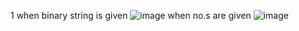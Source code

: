 1
when binary string is given
![image](https://user-images.githubusercontent.com/96529109/216808884-1eee434c-6f0f-4596-8d06-4b9c18f28d95.png)
when no.s are given
![image](https://user-images.githubusercontent.com/96529109/216808980-8e50c26c-739c-4402-a252-e023d00fbac1.png)

